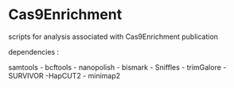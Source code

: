# Cas9Enrichment
scripts for analysis associated with Cas9Enrichment publication 

dependencies : 

samtools - bcftools - nanopolish - bismark - Sniffles - trimGalore - SURVIVOR -HapCUT2 - minimap2

